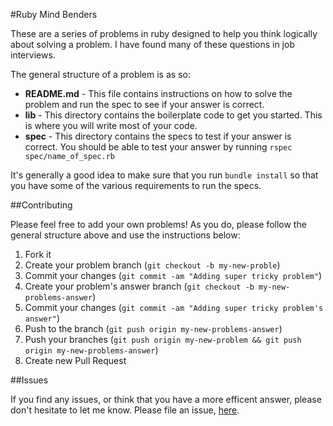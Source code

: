 
#Ruby Mind Benders

These are a series of problems in ruby designed to help you think logically about solving a problem. I have found many of these questions in job interviews.

The general structure of a problem is as so:

* __README.md__ - This file contains instructions on how to solve the problem and run the spec to see if your answer is correct.
* __lib__ - This directory contains the boilerplate code to get you started. This is where you will write most of your code.
* __spec__ - This directory contains the specs to test if your answer is correct. You should be able to test your answer by running `rspec spec/name_of_spec.rb`

It's generally a good idea to make sure that you run `bundle install` so that you have some of the various requirements to run the specs.

##Contributing

Please feel free to add your own problems! As you do, please follow the general structure above and use the instructions below:

1. Fork it
2. Create your problem branch (`git checkout -b my-new-proble`)
3. Commit your changes (`git commit -am "Adding super tricky problem"`)
5. Create your problem's answer branch (`git checkout -b my-new-problems-answer`)
6. Commit your changes (`git commit -am "Adding super tricky problem's answer"`)
7. Push to the branch (`git push origin my-new-problems-answer`)
8. Push your branches (`git push origin my-new-problem && git push origin my-new-problems-answer`)
9. Create new Pull Request

##Issues

If you find any issues, or think that you have a more efficent answer, please don't hesitate to let me know. Please file an issue, [here](https://github.com/bswinnerton/rubymindbenders/issues).
